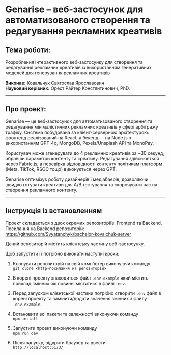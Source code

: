 # Genarise – веб-застосунок для автоматизованого створення та редагування рекламних креативів

## Тема роботи:

Розроблення інтерактивного веб-застосунку для створення та редагування рекламних креативів із використанням генеративних моделей для генерування рекламних креативів

**Виконав:** Ковальчук Святослав Ярославович  
**Науковий керівник:** Орест Райтер Констянтинович, PhD.

---

## Про проект:

Genarise — це веб-застосунок для автоматизованого створення та редагування мінімалістичних рекламних креативів у сфері арбітражу трафіку. Система побудована за клієнт-серверною архітектурою: фронтенд реалізований на React, а бекенд — на Node.js з використанням GPT-4o, MongoDB, Pexels/Unsplash API та MonoPay.

Користувач може згенерувати до 4 рекламних креативів за ~30 секунд, обравши параметри контенту та креативу. Редагування здійснюється через Fabric.js, а перевірка відповідності контенту політикам платформ (Meta, TikTok, RSOC тощо) виконується через GPT.

Genarise оптимізує роботу дизайнерів і медіабаєрів, дозволяючи швидко готувати креативи для A/B тестування та скорочувати час на створення рекламного контенту.

---

## Інструкція із встановленням

Проект складається з двох окремих репозиторіїв: Frontend та Backend.
Посилання на Backend репозиторій: https://github.com/Svyatanchyk/bachelor-kovalchuk-server

Даний репозиторій містить клієнтську частину веб-застосунку.

Щоб запустити її потрібно виконати наступні кроки:

1. Клонувати репозиторій на свій комп'ютер виконуючи команду  
   `git clone <http-посилання на репозиторій>`

2. В корені проекту знаходиться файл `.env.example` який містить приклад змінних які повинні міститися в файлі `.env`.

3. Перед запуском клієнтської частини потрібно створити `.env` файл в корені проекту та замінити/додати значення змінних з файлу `.env.example`.

4. Встановити всі пакети та залежності виконуючи команду  
   `npm install`

5. Запустити проект виконуючи команду  
   `npm run dev`

6. Після запуску, відкрити браузер та ввести  
   `http://localhost:5173/`
